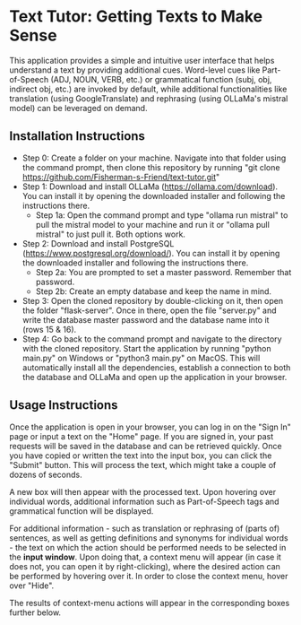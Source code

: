 # Text Tutor: Getting Texts to Make Sense

This application provides a simple and intuitive user interface that helps understand a text by providing additional cues. Word-level cues like Part-of-Speech (ADJ, NOUN, VERB, etc.) or grammatical function (subj, obj, indirect obj, etc.) are invoked by default, while additional functionalities like translation (using GoogleTranslate) and rephrasing (using OLLaMa's mistral model) can be leveraged on demand.

## Installation Instructions

- Step 0: Create a folder on your machine. Navigate into that folder using the command prompt, then clone this repository by running "git clone https://github.com/Fisherman-s-Friend/text-tutor.git"
- Step 1: Download and install OLLaMa (https://ollama.com/download). You can install it by opening the downloaded installer and following the instructions there.
  - Step 1a: Open the command prompt and type "ollama run mistral" to pull the mistral model to your machine and run it or "ollama pull mistral" to just pull it. Both options work.
- Step 2: Download and install PostgreSQL (https://www.postgresql.org/download/). You can install it by opening the downloaded installer and following the instructions there.
  - Step 2a: You are prompted to set a master password. Remember that password.
  - Step 2b: Create an empty database and keep the name in mind.
- Step 3: Open the cloned repository by double-clicking on it, then open the folder "flask-server". Once in there, open the file "server.py" and write the database master password and the database name into it (rows 15 & 16).
- Step 4: Go back to the command prompt and navigate to the directory with the cloned repository. Start the application by running "python main.py" on Windows or "python3 main.py" on MacOS. This will automatically install all the dependencies, establish a connection to both the database and OLLaMa and open up the application in your browser.

## Usage Instructions

Once the application is open in your browser, you can log in on the "Sign In" page or input a text on the "Home" page. If you are signed in, your past requests will be saved in the database and can be retrieved quickly. Once you have copied or written the text into the input box, you can click the "Submit" button. This will process the text, which might take a couple of dozens of seconds.

A new box will then appear with the processed text. Upon hovering over individual words, additional information such as Part-of-Speech tags and grammatical function will be displayed.

For additional information - such as translation or rephrasing of (parts of) sentences, as well as getting definitions and synonyms for individual words - the text on which the action should be performed needs to be selected in the **input window**. Upon doing that, a context menu will appear (in case it does not, you can open it by right-clicking), where the desired action can be performed by hovering over it. In order to close the context menu, hover over "Hide".

The results of context-menu actions will appear in the corresponding boxes further below.
